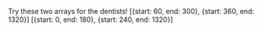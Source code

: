 Try these two arrays for the dentists!
[{start: 60, end: 300}, {start: 360, end: 1320}]
[{start: 0, end: 180}, {start: 240, end: 1320}]
